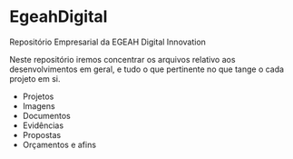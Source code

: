 # EgeahDigital
Repositório Empresarial da EGEAH Digital Innovation

Neste repositório iremos concentrar os arquivos relativo aos desenvolvimentos em geral, e tudo o que pertinente no que tange o cada projeto em si.

* Projetos
* Imagens
* Documentos
* Evidências
* Propostas
* Orçamentos e afins

